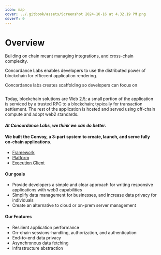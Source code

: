 ```yaml
---
icon: map
cover: ../.gitbook/assets/Screenshot 2024-10-16 at 4.32.19 PM.png
coverY: 0
---
```


# Overview

Building on chain meant managing integrations, and cross-chain complexity.&#x20;

Concordance Labs enables developers to use the distributed power of blockchain for effiecent application rendering.

Concordance labs creates scaffolding so developers can focus on&#x20;

<figure><img src="../.gitbook/assets/Screenshot 2024-10-16 at 4.12.51 PM.png" alt=""><figcaption></figcaption></figure>

Today, blockchain solutions are Web 2.5; a small portion of the application is serviced by a trusted RPC to a blockchain; typically for transaction settlement. The rest of the application is hosted and served using off-chain compute and adopt web2 standards.&#x20;

#### _At Concordance Labs, we think we can do better._&#x20;

#### We built the Convoy, a 3-part system to create, launch, and serve fully on-chain applications.&#x20;

* [Framework](../technical-guides/framework-wayfinder.md)
* [Platform](../technical-guides/platform-outrider.md)
* [Execution Client](../technical-guides/convoy-client.md)

#### Our goals

* Provide developers a simple and clear approach for writing responsive applications with web3 capabilities
* Simplify data management for businesses, and increase data privacy for individuals&#x20;
* Create an alternative to cloud or on-prem server management&#x20;

#### Our Features&#x20;

* Resilient application performance&#x20;
* On-chain sessions-handling, authorization, and authentication&#x20;
* End-to-end data privacy&#x20;
* Asynchronous data fetching&#x20;
* Infrastructure abstraction&#x20;

